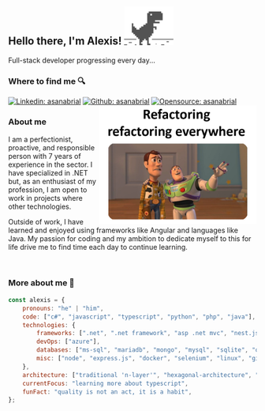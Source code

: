 ## Hello there, I'm Alexis! <img src="img/dino-google.gif" width="100">

<p>Full-stack developer progressing every day... </p>

### Where to find me 🔍

[![Linkedin: asanabrial](https://img.shields.io/badge/-asanabrial-blue?style=flat-square&logo=linkedin&logoColor=white&link=https://www.linkedin.com/in/asanabrial/)](https://www.linkedin.com/in/asanabrial/)
[![Github: asanabrial](https://img.shields.io/badge/-asanabrial-black?style=flat-square&logo=github&logoColor=white&link=https://github.com/asanabrial)](https://github.com/asanabrial)
[![Opensource: asanabrial](https://img.shields.io/badge/open_source-❤️-green?style=flat-square)](https://github.com/asanabrialopez)
<img align='right' src="img/toy_story_refactoring.png" width="320">

### About me

<p>I am a perfectionist, proactive, and responsible person with 7 years of experience in the sector. I have specialized in .NET but, as an enthusiast of my profession, I am open to work in projects where other technologies.</p>
<p>Outside of work, I have learned and enjoyed using frameworks like Angular and languages like Java. My passion for coding and my ambition to dedicate myself to this for life drive me to find time each day to continue learning.</p>
<br>

### More about me 🤖

```javascript
const alexis = {
    pronouns: "he" | "him",
    code: ["c#", "javascript", "typescript", "python", "php", "java"],
    technologies: {
        frameworks: [".net", ".net framework", "asp .net mvc", "nest.js", "angular", "ionic", "blazor"],
        devOps: ["azure"],
        databases: ["ms-sql", "mariadb", "mongo", "mysql", "sqlite", "oracle"],
        misc: ["node", "express.js", "docker", "selenium", "linux", "git", "jwt", "signalr", "swagger", "ef core", "sequelize", "typeorm", "stored procedures"],
    },
    architecture: ["traditional 'n-layer'", "hexagonal-architecture", "mvc"],
    currentFocus: "learning more about typescript",
    funFact: "quality is not an act, it is a habit",
};
```
